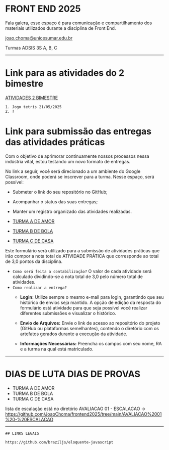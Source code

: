 # FRONT END 2025

Fala galera, esse espaço é para comunicação e compartilhamento dos materiais utilizados durante a disciplina de Front End.

joao.choma@unicesumar.edu.br

Turmas ADSIS 3S A, B, C

---

# Link para as atividades do 2 bimestre

[ATIVIDADES 2 BIMESTRE](https://github.com/JoaoChoma/frontend2025/tree/main/ATIVIDADES/2%20BIMESTRE)

    1. Jogo tetris 21/05/2025
    2. ?

# Link para submissão das entregas das atividades práticas

Com o objetivo de aprimorar continuamente nossos processos nessa indústria vital, estou testando um novo formato de entregas.

No link a seguir, você será direcionado a um ambiente do Google Classroom, onde poderá se inscrever para a turma. Nesse espaço, será possível:
- Submeter o link do seu repositório no GitHub;
- Acompanhar o status das suas entregas;
- Manter um registro organizado das atividades realizadas.


- [TURMA A DE AMOR](https://classroom.google.com/c/Njk5NTU5OTA3MjU2?cjc=w4kx5nd2)

- [TURMA B DE BOLA](https://classroom.google.com/c/Njk5NTYwNDM1MjQz?cjc=u22fxe3d)

- [TURMA C DE CASA](https://classroom.google.com/c/Njk5NTYwMzc5Njgx?cjc=jfpkwxdk)


Este formulário será utilizado para a submissão de atividades práticas que irão compor a nota total de ATIVIDADE PRÁTICA que corresponde ao total de 3,0 pontos da disciplina.

- `Como será feita a contabilização?`
    O valor de cada atividade será calculado dividindo-se a nota total de 3,0 pelo número total de atividades.
- `Como realizar a entrega?`
    - __Login:__ Utilize sempre o mesmo e-mail para login, garantindo que seu histórico de envios seja mantido. A opção de edição da resposta do formulário está atividade para que seja possível você realizar diferentes submissões e visualizar o histórico.

    - __Envio de Arquivos:__ Envie o link de acesso ao repositório do projeto (GitHub ou plataformas semelhantes), contendo o diretório com os artefatos gerados durante a execução da atividade.

    - __Informações Necessárias:__ Preencha os campos com seu nome, RA e a turma na qual está matriculado.

----

# DIAS DE LUTA DIAS DE PROVAS

- TURMA A DE AMOR
- TURMA B DE BOLA
- TURMA C DE CASA

lista de escalação está no diretório AVALIACAO 01 - ESCALACAO -> https://github.com/JoaoChoma/frontend2025/tree/main/AVALIACAO%2001%20-%20ESCALACAO

---

    
    ## LINKS LEGAIS

    https://github.com/braziljs/eloquente-javascript